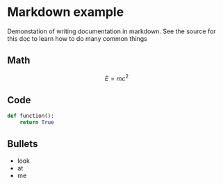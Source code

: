 # Markdown example
Demonstation of writing documentation in markdown. See the source for this doc to learn how to do many common things

## Math
<!-- test -->
```math
E = m c^2
```

## Code
```python
def function():
    return True
```

## Bullets
* look
* at 
* me
